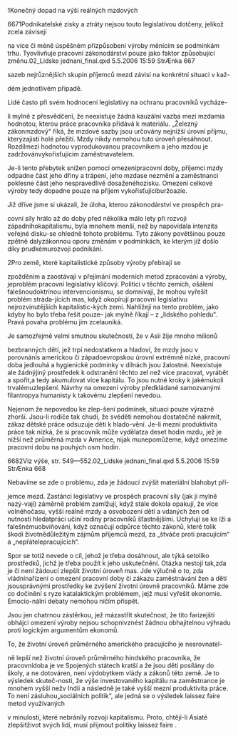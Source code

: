 
1Konečný dopad na výši reálných mzdových

6671Podnikatelské zisky a ztráty nejsou touto legislativou dotčeny, jelikož zcela závisejí

na více či méně úspěšném přizpůsobení výroby měnícím se podmínkám trhu. Tyovlivňuje pracovní zákonodárství pouze jako faktor způsobující změnu.02_Lidske jednani_final.qxd 5.5.2006 15:59 StrÆnka 667

sazeb nejrůznějších skupin příjemců mezd závisí na konkrétní situaci v kaž-

dém jednotlivém případě.

Lidé často při svém hodnocení legislativy na ochranu pracovníků vycháze-

li mylně z přesvědčení, že neexistuje žádná kauzální vazba mezi mzdamia hodnotou, kterou práce pracovníka přidává k materiálu. „Železný zákonmzdový“ říká, že mzdové sazby jsou určovány nejnižší úrovní příjmu, kterýzajistí holé přežití. Mzdy nikdy nemohou tuto úroveň přesáhnout. Rozdílmezi hodnotou vyprodukovanou pracovníkem a jeho mzdou je zadržovánvykořisťujícím zaměstnavatelem.

Je-li tento přebytek snížen pomocí omezenípracovní doby, příjemci mzdy odpadne část jeho dřiny a trápení, jeho mzdase nezmění a zaměstnanci poklesne část jeho nespravedlivě dosaženéhozisku. Omezení celkové výroby tedy dopadne pouze na příjem vykořisťujícíburžoazie.

Již dříve jsme si ukázali, že úloha, kterou zákonodárství ve prospěch pra-

covní síly hrálo až do doby před několika málo lety při rozvoji západníhokapitalismu, byla mnohem menší, než by napovídala intenzita veřejné disku-se ohledně tohoto problému. Tyto zákony povětšinou pouze zpětně dalyzákonnou oporu změnám v podmínkách, ke kterým již došlo díky prudkémurozvoji podnikání.

2Pro země, které kapitalistické způsoby výroby přebírají se

zpožděním a zaostávají v přejímání moderních metod zpracování a výroby, jeproblém pracovní legislativy klíčový. Politici v těchto zemích, ošálení falešnoudoktrínou intervencionismu, se domnívají, že mohou vyřešit problém stráda-jících mas, když okopírují pracovní legislativu nejrozvinutějších kapitalistic-kých zemí. Nahlížejí na tento problém, jako kdyby ho bylo třeba řešit pouze– jak mylně říkají – z „lidského pohledu“. Pravá povaha problému jim zcelauniká.

Je samozřejmě velmi smutnou skutečností, že v Asii žije mnoho milionů

bezbranných dětí, jež trpí nedostatkem a hladoví, že mzdy jsou v porovnánís americkou či západoevropskou úrovní extrémně nízké, pracovní doba jedlouhá a hygienické podmínky v dílnách jsou žalostné. Neexistuje ale žádnýjiný prostředek k odstranění těchto zel než více pracovat, vyrábět a spořit,a tedy akumulovat více kapitálu. To jsou nutné kroky k jakémukoli trvalémuzlepšení. Návrhy na omezení výroby předkládané samozvanými filantropya humanisty k takovému zlepšení nevedou.

Nejenom že nepovedou ke zlep-šení podmínek, situaci pouze výrazně zhorší. Jsou-li rodiče tak chudí, že svéděti nemohou dostatečně nakrmit, zákaz dětské práce odsuzuje děti k hlado-vění. Je-li mezní produktivita práce tak nízká, že si pracovník může vydělatza deset hodin mzdu, jež je nižší než průměrná mzda v Americe, nijak munepomůžeme, když omezíme pracovní dobu na pouhých osm hodin.

6682Viz výše, str. 549—552.02_Lidske jednani_final.qxd 5.5.2006 15:59 StrÆnka 668

Nebavíme se zde o problému, zda je žádoucí zvýšit materiální blahobyt pří-

jemce mezd. Zastánci legislativy ve prospěch pracovní síly (jak ji mylně nazý-vají) záměrně problém zamlžují, když stále dokola opakují, že více volnéhočasu, vyšší reálné mzdy a osvobození dětí a vdaných žen od nutnosti hledatpráci učiní rodiny pracovníků šťastnějšími. Uchylují se ke lži a falešnémuobviňování, když označují odpůrce těchto zákonů, které tolik škodí životnědůležitým zájmům příjemců mezd, za „štváče proti pracujícím“ a „nepřátelepracujících“.

Spor se totiž nevede o cíl, jehož je třeba dosáhnout, ale týká setoliko prostředků, jichž je třeba použít k jeho uskutečnění. Otázka nestojí tak,zda je či není žádoucí zlepšit životní úroveň mas. Jde výlučně o to, zda vládnínařízení o omezení pracovní doby či zákazu zaměstnávání žen a dětí jsousprávnými prostředky ke zvýšení životní úrovně pracovníků. Máme zde co dočinění s ryze katalaktickým problémem, jejž musí vyřešit ekonomie. Emocio-nální debaty nemohou ničím přispět.

Jsou jen chatrnou zástěrkou, jež mázastřít skutečnost, že tito farizejští obhájci omezení výroby nejsou schopnivznést žádnou obhajitelnou výhradu proti logickým argumentům ekonomů.

To, že životní úroveň průměrného amerického pracujícího je nesrovnatel-

ně lepší než životní úroveň průměrného hindského pracovníka, že pracovnídoba je ve Spojených státech kratší a že jsou děti posílány do školy, a ne dotováren, není výdobytkem vlády a zákonů této země. Je to výsledek skuteč-nosti, že výše investovaného kapitálu na zaměstnance je mnohem vyšší nežv Indii a následně je také vyšší mezní produktivita práce. To není zásluhou„sociálních politik“, ale jedná se o výsledek laissez faire metod využívaných

v minulosti, které nebránily rozvoji kapitalismu. Proto, chtějí-li Asiaté zlepšitživot svých lidí, musí přijmout politiky laissez faire .
